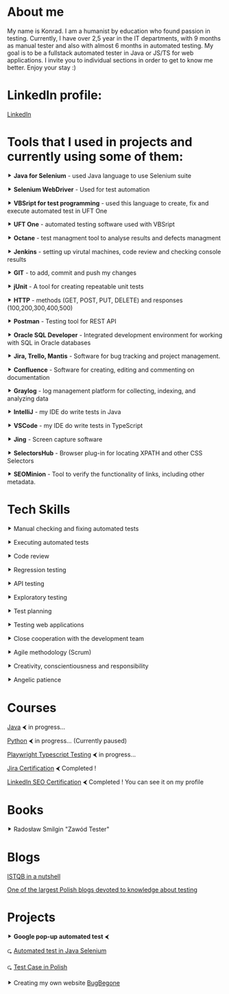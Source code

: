 # About me 
My name is Konrad. I am a humanist by education who found passion in testing. Currently, I have over 2,5 year in the IT departments, with 9 months as manual tester and also with almost 6 months in automated testing. My goal is to be a fullstack automated tester in Java or JS/TS for web applications. I invite you to individual sections in order to get to know me better. Enjoy your stay :)


# LinkedIn profile:
[LinkedIn](https://www.linkedin.com/in/kstasiakglowno/)

# Tools that I used in projects and currently using some of them:

⯈ **Java for Selenium**  - used Java language to use Selenium suite

⯈ **Selenium WebDriver** - Used for test automation 

⯈ **VBSript for test programming** - used this language to create, fix and execute automated test in UFT One

⯈ **UFT One** - automated testing software used with VBSript

⯈ **Octane** - test managment tool to analyse results and defects managment

⯈ **Jenkins** - setting up virutal machines, code review and checking console results

⯈ **GIT** - to add, commit and push my changes

⯈ **jUnit** - A tool for creating repeatable unit tests

⯈ **HTTP** - methods (GET, POST, PUT, DELETE) and responses (100,200,300,400,500)

⯈ **Postman** - Testing tool for REST API

⯈ **Oracle SQL Developer** - Integrated development environment for working with SQL in Oracle databases

⯈ **Jira, Trello, Mantis** - Software for bug tracking and project management.

⯈ **Confluence** - Software for creating, editing and commenting on documentation

⯈ **Graylog** - log management platform for collecting, indexing, and analyzing  data

⯈ **IntelliJ** - my IDE do write tests in Java

⯈ **VSCode** - my IDE do write tests in TypeScript

⯈ **Jing** - Screen capture software

⯈ **SelectorsHub** - Browser plug-in for locating XPATH and other CSS Selectors

⯈ **SEOMinion** - Tool to verify the functionality of links, including other metadata.


# Tech Skills

⯈ Manual checking and fixing automated tests

⯈ Executing automated tests

⯈ Code review

⯈ Regression testing

⯈ API testing

⯈ Exploratory testing

⯈ Test planning

⯈ Testing web applications

⯈ Close cooperation with the development team

⯈ Agile methodology (Scrum)

⯈ Creativity, conscientiousness and responsibility

⯈ Angelic patience


# Courses
[Java](https://codenga.pl/) ⮜ in progress...

[Python](https://strefakursow.pl/sciezki_kariery/python_developer.html) ⮜ in progress... (Currently paused)

[Playwright Typescript Testing](https://jaktestowac.pl/course/playwright-wprowadzenie) ⮜ in progress...

[Jira Certification](https://udemy.com/certificate/UC-72d70081-58cf-4677-bd45-91ff4c61a340/) ⮜ Completed !

[LinkedIn SEO Certification](https://www.linkedin.com/in/kstasiakglowno/) ⮜ Completed ! You can see it on my profile



# Books

⯈ Radosław Smilgin "Zawód Tester"

# Blogs

[ISTQB in a nutshell](https://tester.milenabednarczyk.pl/)

[One of the largest Polish blogs devoted to knowledge about testing](https://testerzy.pl/)

# Projects

⯈ **Google pop-up automated test** ⮜

  ⮎ [Automated test in Java Selenium](https://drive.google.com/file/d/1wMCD-skcam7lyVzC6idjwGDJlQsnRD8e/view?usp=sharing)
  
  ⮎ [Test Case in Polish](https://docs.google.com/spreadsheets/d/1D5x6LTXU0jGMsd8iSJTfJ_AxHvuA9rsge4-6InSK15s/edit?usp=sharing)

⯈ Creating my own website [BugBegone](https://bugbegone.pl)
  




